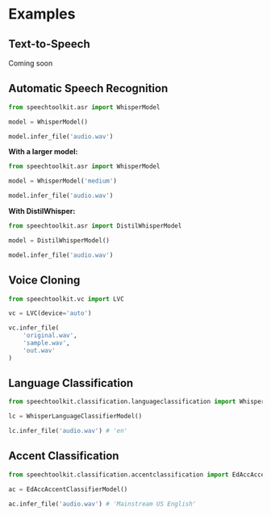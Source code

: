 # Examples

## Text-to-Speech

Coming soon

## Automatic Speech Recognition

```python
from speechtoolkit.asr import WhisperModel

model = WhisperModel()

model.infer_file('audio.wav')
```

**With a larger model:**

```python
from speechtoolkit.asr import WhisperModel

model = WhisperModel('medium')

model.infer_file('audio.wav')
```

**With DistilWhisper:**

```python
from speechtoolkit.asr import DistilWhisperModel

model = DistilWhisperModel()

model.infer_file('audio.wav')
```

## Voice Cloning

```python
from speechtoolkit.vc import LVC

vc = LVC(device='auto')

vc.infer_file(
    'original.wav',
    'sample.wav',
    'out.wav'
)
```

## Language Classification

```python
from speechtoolkit.classification.languageclassification import WhisperLanguageClassifierModel

lc = WhisperLanguageClassifierModel()

lc.infer_file('audio.wav') # 'en'
```

## Accent Classification

```python
from speechtoolkit.classification.accentclassification import EdAccAccentClassifierModel

ac = EdAccAccentClassifierModel()

ac.infer_file('audio.wav') # 'Mainstream US English'
```